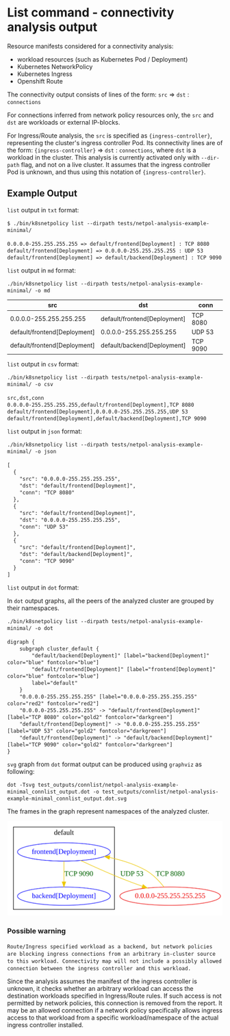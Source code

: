 # List command - connectivity analysis output

Resource manifests considered for a connectivity analysis:
- workload resources (such as Kubernetes Pod / Deployment)
- Kubernetes NetworkPolicy
- Kubernetes Ingress
- Openshift Route

The connectivity output consists of lines of the form: `src` => `dst` : `connections`

For connections inferred from network policy resources only, the `src` and `dst` are workloads or external IP-blocks.

For Ingress/Route analysis, the `src` is specified as `{ingress-controller}`, representing the cluster's ingress controller Pod.
Its connectivity lines are of the form: `{ingress-controller}` => `dst` : `connections`, where `dst` is a workload in the cluster.
This analysis is currently activated only with `--dir-path` flag, and not on a live cluster.
It assumes that the ingress controller Pod is unknown, and thus using this notation of `{ingress-controller}`.

## Example Output

`list` output in `txt` format:
```
$ ./bin/k8snetpolicy list --dirpath tests/netpol-analysis-example-minimal/

0.0.0.0-255.255.255.255 => default/frontend[Deployment] : TCP 8080
default/frontend[Deployment] => 0.0.0.0-255.255.255.255 : UDP 53
default/frontend[Deployment] => default/backend[Deployment] : TCP 9090
```

`list` output in `md` format:
```
./bin/k8snetpolicy list --dirpath tests/netpol-analysis-example-minimal/ -o md
```
| src | dst | conn |
|-----|-----|------|
| 0.0.0.0-255.255.255.255 | default/frontend[Deployment] | TCP 8080 |
| default/frontend[Deployment] | 0.0.0.0-255.255.255.255 | UDP 53 |
| default/frontend[Deployment] | default/backend[Deployment] | TCP 9090 |

`list` output in `csv` format:
```
./bin/k8snetpolicy list --dirpath tests/netpol-analysis-example-minimal/ -o csv

src,dst,conn
0.0.0.0-255.255.255.255,default/frontend[Deployment],TCP 8080
default/frontend[Deployment],0.0.0.0-255.255.255.255,UDP 53
default/frontend[Deployment],default/backend[Deployment],TCP 9090
```

`list` output in `json` format:
```
./bin/k8snetpolicy list --dirpath tests/netpol-analysis-example-minimal/ -o json

[
  {
    "src": "0.0.0.0-255.255.255.255",
    "dst": "default/frontend[Deployment]",
    "conn": "TCP 8080"
  },
  {
    "src": "default/frontend[Deployment]",
    "dst": "0.0.0.0-255.255.255.255",
    "conn": "UDP 53"
  },
  {
    "src": "default/frontend[Deployment]",
    "dst": "default/backend[Deployment]",
    "conn": "TCP 9090"
  }
]
```

`list` output in `dot` format:

In `dot` output graphs, all the peers of the analyzed cluster are grouped by their namespaces.
```
./bin/k8snetpolicy list --dirpath tests/netpol-analysis-example-minimal/ -o dot

digraph {
	subgraph cluster_default {
		"default/backend[Deployment]" [label="backend[Deployment]" color="blue" fontcolor="blue"]
		"default/frontend[Deployment]" [label="frontend[Deployment]" color="blue" fontcolor="blue"]
		label="default"
	}
	"0.0.0.0-255.255.255.255" [label="0.0.0.0-255.255.255.255" color="red2" fontcolor="red2"]
	"0.0.0.0-255.255.255.255" -> "default/frontend[Deployment]" [label="TCP 8080" color="gold2" fontcolor="darkgreen"]
	"default/frontend[Deployment]" -> "0.0.0.0-255.255.255.255" [label="UDP 53" color="gold2" fontcolor="darkgreen"]
	"default/frontend[Deployment]" -> "default/backend[Deployment]" [label="TCP 9090" color="gold2" fontcolor="darkgreen"]
}
```

`svg` graph from `dot` format output can be produced using `graphviz` as following:
```
dot -Tsvg test_outputs/connlist/netpol-analysis-example-minimal_connlist_output.dot -o test_outputs/connlist/netpol-analysis-example-minimal_connlist_output.dot.svg
```
The frames in the graph represent namespaces of the analyzed cluster.

![svg graph](./connlist_example_svg.svg)


### Possible warning
`Route/Ingress specified workload as a backend, but network policies are blocking ingress connections from an arbitrary in-cluster source to this workload. Connectivity map will not include a possibly allowed connection between the ingress controller and this workload.`

Since the analysis assumes the manifest of the ingress controller is unknown, it checks whether an arbitrary workload can access the destination workloads specified in Ingress/Route rules. If such access is not permitted by network policies, this connection is removed from the report. It may be an allowed connection if a network policy specifically allows ingress access to that workload from a specific workload/namespace of the actual ingress controller installed.
